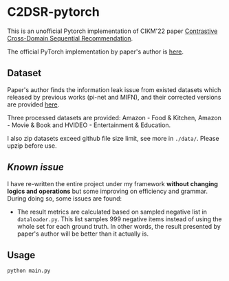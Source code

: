 # C2DSR-pytorch

This is an unofficial Pytorch implementation of CIKM'22 paper [Contrastive Cross-Domain Sequential Recommendation](https://dl.acm.org/doi/abs/10.1145/3511808.3557262).

The official PyTorch implementation by paper's author is [here](https://github.com/cjx96/C2DSR).


## Dataset

Paper's author finds the information leak issue from existed datasets which released by previous works  (pi-net and MIFN), and their corrected versions are provided [here](https://drive.google.com/drive/folders/1xpnp6tH56xz8PF_xuTi9exEptmcvlAVU?usp=sharing).

Three processed datasets are provided: Amazon - Food & Kitchen, Amazon - Movie & Book and HVIDEO - Entertainment & Education.

I also zip datasets exceed github file size limit, see more in `./data/`. Please upzip before use.


## ***Known issue***

I have re-written the entire project under my framework **without changing logics and operations** but some improving on efficiency and grammar.
During doing so, some issues are found:

- The result metrics are calculated based on sampled negative list in `dataloader.py`. This list samples 999 negative items instead of using the whole set for each ground truth.
In other words, the result presented by paper's author will be better than it actually is.

## Usage

```shell
python main.py 
```
